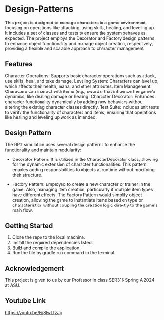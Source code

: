 # Design-Patterns
This project is designed to manage characters in a game environment, focusing on operations like attacking, using skills, healing, and leveling up. It includes a set of classes and tests to ensure the system behaves as expected. The project employs the Decorator and Factory design patterns to enhance object functionality and manage object creation, respectively, providing a flexible and scalable approach to character management.

## Features
Character Operations: Supports basic character operations such as attack, use skills, heal, and take damage.
Leveling System: Characters can level up, which affects their health, mana, and other attributes.
Item Management: Characters can interact with items (e.g., swords) that influence the game's dynamics, like dealing damage or healing.
Character Decorator: Enhances character functionality dynamically by adding new behaviors without altering the existing character classes directly.
Test Suite: Includes unit tests to verify the functionality of characters and items, ensuring that operations like healing and leveling up work as intended.

## Design Pattern

The RPG simulation uses several design patterns to enhance the functionality and maintain modularity:

- Decorator Pattern: It is utilized in the CharacterDecorator class, allowing for the dynamic extension of character functionalities. This pattern enables adding responsibilities to objects at runtime without modifying their structure.
  
- Factory Pattern: Employed to create a new character or trainer in the game. Also, managing item creation, particularly if multiple item types have different effects. The Factory Pattern would simplify object creation, allowing the game to instantiate items based on type or characteristics without coupling the creation logic directly to the game's main flow.

## Getting Started

1. Clone the repo to the local machine.
2. Install the required dependencies listed.
3. Build and compile the application.
4. Run the file by gradle run command in the terminal.

## Acknowledgement

This project is given to us by our Professor in class SER316 Spring A 2024 at ASU.

## Youtube Link

https://youtu.be/Ejj8lwLfzJg

